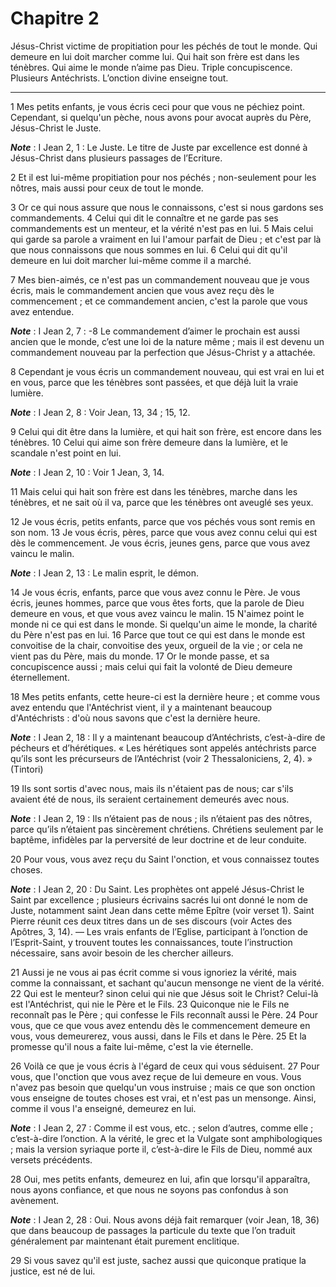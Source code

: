 # Chapitre 2

Jésus-Christ victime de propitiation pour les péchés de tout le monde.
Qui demeure en lui doit marcher comme lui.
Qui hait son frère est dans les ténèbres.
Qui aime le monde n’aime pas Dieu.
Triple concupiscence.
Plusieurs Antéchrists.
L’onction divine enseigne tout.

***

1 Mes petits enfants, je vous écris ceci pour que vous ne péchiez point. Cependant, si quelqu'un pèche, nous avons pour avocat auprès du Père, Jésus-Christ le Juste.

***Note*** :  I Jean 2, 1 : Le Juste. Le titre de Juste par excellence est donné à Jésus-Christ dans plusieurs passages de l’Ecriture.

2 Et il est lui-même propitiation pour nos péchés ; non-seulement pour les nôtres, mais aussi pour ceux de tout le monde.


3 Or ce qui nous assure que nous le connaissons, c'est si nous gardons ses commandements. 4 Celui qui dit le connaître et ne garde pas ses commandements est un menteur, et la vérité n'est pas en lui. 5 Mais celui qui garde sa parole a vraiment en lui l'amour parfait de Dieu ; et c'est par là que nous connaissons que nous sommes en lui. 6 Celui qui dit qu'il demeure en lui doit marcher lui-même comme il a marché.


7 Mes bien-aimés, ce n'est pas un commandement nouveau que je vous écris, mais le commandement ancien que vous avez reçu dès le commencement ; et ce commandement ancien, c'est la parole que vous avez entendue.

***Note*** :  I Jean 2, 7 : -8 Le commandement d’aimer le prochain est aussi ancien que le monde, c’est une loi de la nature même ; mais il est devenu un commandement nouveau par la perfection que Jésus-Christ y a attachée.

8 Cependant je vous écris un commandement nouveau, qui est vrai en lui et en vous, parce que les ténèbres sont passées, et que déjà luit la vraie lumière.

***Note*** :  I Jean 2, 8 : Voir Jean, 13, 34 ; 15, 12.

9 Celui qui dit être dans la lumière, et qui hait son frère, est encore dans les ténèbres. 10 Celui qui aime son frère demeure dans la lumière, et le scandale n'est point en lui.

***Note*** :  I Jean 2, 10 : Voir 1 Jean, 3, 14.

11 Mais celui qui hait son frère est dans les ténèbres, marche dans les ténèbres, et ne sait où il va, parce que les ténèbres ont aveuglé ses yeux.


12 Je vous écris, petits enfants, parce que vos péchés vous sont remis en son nom. 13 Je vous écris, pères, parce que vous avez connu celui qui est dès le commencement. Je vous écris, jeunes gens, parce que vous avez vaincu le malin.

***Note*** :  I Jean 2, 13 : Le malin esprit, le démon.

14 Je vous écris, enfants, parce que vous avez connu le Père. Je vous écris, jeunes hommes, parce que vous êtes forts, que la parole de Dieu demeure en vous, et que vous avez vaincu le malin. 15 N'aimez point le monde ni ce qui est dans le monde. Si quelqu'un aime le monde, la charité du Père n'est pas en lui. 16 Parce que tout ce qui est dans le monde est convoitise de la chair, convoitise des yeux, orgueil de la vie ; or cela ne vient pas du Père, mais du monde. 17 Or le monde passe, et sa concupiscence aussi ; mais celui qui fait la volonté de Dieu demeure éternellement.


18 Mes petits enfants, cette heure-ci est la dernière heure ; et comme vous avez entendu que l'Antéchrist vient, il y a maintenant beaucoup d'Antéchrists : d'où nous savons que c'est la dernière heure.

***Note*** :  I Jean 2, 18 : Il y a maintenant beaucoup d’Antéchrists, c’est-à-dire de pécheurs et d’hérétiques. « Les hérétiques sont appelés antéchrists parce qu’ils sont les précurseurs de l’Antéchrist (voir 2 Thessaloniciens, 2, 4). » (Tintori)

19 Ils sont sortis d'avec nous, mais ils n'étaient pas de nous; car s'ils avaient été de nous, ils seraient certainement demeurés avec nous.

***Note*** :  I Jean 2, 19 : Ils n’étaient pas de nous ; ils n’étaient pas des nôtres, parce qu’ils n’étaient pas sincèrement chrétiens. Chrétiens seulement par le baptême, infidèles par la perversité de leur doctrine et de leur conduite.

20 Pour vous, vous avez reçu du Saint l'onction, et vous connaissez toutes choses.

***Note*** :  I Jean 2, 20 : Du Saint. Les prophètes ont appelé Jésus-Christ le Saint par excellence ; plusieurs écrivains sacrés lui ont donné le nom de Juste, notamment saint Jean dans cette même Epître (voir verset 1). Saint Pierre réunit ces deux titres dans un de ses discours (voir Actes des Apôtres, 3, 14). ― Les vrais enfants de l’Eglise, participant à l’onction de l’Esprit-Saint, y trouvent toutes les connaissances, toute l’instruction nécessaire, sans avoir besoin de les chercher ailleurs.

21 Aussi je ne vous ai pas écrit comme si vous ignoriez la vérité, mais comme la connaissant, et sachant qu'aucun mensonge ne vient de la vérité. 22 Qui est le menteur? sinon celui qui nie que Jésus soit le Christ? Celui-là est l'Antéchrist, qui nie le Père et le Fils. 23 Quiconque nie le Fils ne reconnaît pas le Père ; qui confesse le Fils reconnaît aussi le Père. 24 Pour vous, que ce que vous avez entendu dès le commencement demeure en vous, vous demeurerez, vous aussi, dans le Fils et dans le Père. 25 Et la promesse qu'il nous a faite lui-même, c'est la vie éternelle.


26 Voilà ce que je vous écris à l'égard de ceux qui vous séduisent. 27 Pour vous, que l'onction que vous avez reçue de lui demeure en vous. Vous n'avez pas besoin que quelqu'un vous instruise ; mais ce que son onction vous enseigne de toutes choses est vrai, et n'est pas un mensonge. Ainsi, comme il vous l'a enseigné, demeurez en lui.

***Note*** :  I Jean 2, 27 : Comme il est vous, etc. ; selon d’autres, comme elle ; c’est-à-dire l’onction. A la vérité, le grec et la Vulgate sont amphibologiques ; mais la version syriaque porte il, c’est-à-dire le Fils de Dieu, nommé aux versets précédents.

28 Oui, mes petits enfants, demeurez en lui, afin que lorsqu'il apparaîtra, nous ayons confiance, et que nous ne soyons pas confondus à son avènement.

***Note*** :  I Jean 2, 28 : Oui. Nous avons déjà fait remarquer (voir Jean, 18, 36) que dans beaucoup de passages la particule du texte que l’on traduit généralement par maintenant était purement enclitique.


29 Si vous savez qu'il est juste, sachez aussi que quiconque pratique la justice, est né de lui.

